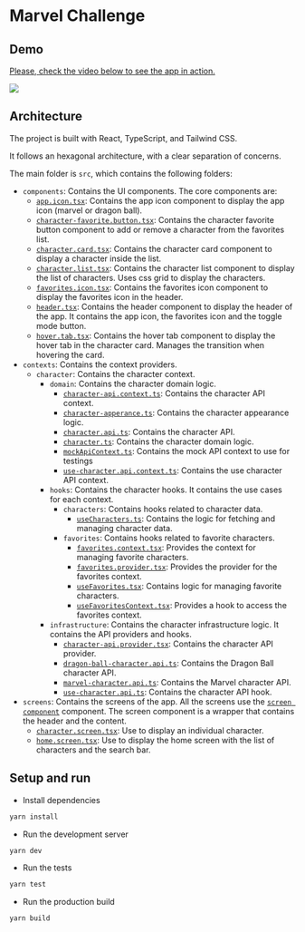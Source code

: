 # Marvel Challenge

## Demo

<div>
    <a href="https://www.loom.com/share/0f28fef2ae9a4da39d4d955de0708592">
      <p>Please, check the video below to see the app in action.</p>
    </a>
    <a href="https://www.loom.com/share/0f28fef2ae9a4da39d4d955de0708592">
      <img style="max-width:300px;" src="https://cdn.loom.com/sessions/thumbnails/0f28fef2ae9a4da39d4d955de0708592-e50b28807f9057dd-full-play.gif">
    </a>
</div>


## Architecture

The project is built with React, TypeScript, and Tailwind CSS.

It follows an hexagonal architecture, with a clear separation of concerns.

The main folder is `src`, which contains the following folders:

- `components`: Contains the UI components. The core components are:
  - [`app.icon.tsx`](src/components/ui/app.icon.tsx): Contains the app icon component to display the app icon (marvel or dragon ball).
  - [`character-favorite.button.tsx`](src/components/ui/character-favorite.button.tsx): Contains the character favorite button component to add or remove a character from the favorites list.
  - [`character.card.tsx`](src/components/ui/character.card.tsx): Contains the character card component to display a character inside the list.
  - [`character.list.tsx`](src/components/ui/character.list.tsx): Contains the character list component to display the list of characters. Uses css grid to display the characters.
  - [`favorites.icon.tsx`](src/components/ui/favorites.icon.tsx): Contains the favorites icon component to display the favorites icon in the header.
  - [`header.tsx`](src/components/ui/header.tsx): Contains the header component to display the header of the app. It contains the app icon, the favorites icon and the toggle mode button.
  - [`hover.tab.tsx`](src/components/ui/hover.tab.tsx): Contains the hover tab component to display the hover tab in the character card. Manages the transition when hovering the card.
- `contexts`: Contains the context providers.
  - `character`: Contains the character context.
    - `domain`: Contains the character domain logic.
      - [`character-api.context.ts`](src/contexts/character/domain/character-api.context.ts): Contains the character API context.
      - [`character-apperance.ts`](src/contexts/character/domain/character-apperance.ts): Contains the character appearance logic.
      - [`character.api.ts`](src/contexts/character/domain/character.api.ts): Contains the character API.
      - [`character.ts`](src/contexts/character/domain/character.ts): Contains the character domain logic.
      - [`mockApiContext.ts`](src/contexts/character/domain/mockApiContext.ts): Contains the mock API context to use for testings
      - [`use-character.api.context.ts`](src/contexts/character/domain/use-character.api.context.ts): Contains the use character API context.
    - `hooks`: Contains the character hooks. It contains the use cases for each context.
      - `characters`: Contains hooks related to character data.
        - [`useCharacters.ts`](src/contexts/character/hooks/characters/useCharacters.ts): Contains the logic for fetching and managing character data.
      - `favorites`: Contains hooks related to favorite characters.
        - [`favorites.context.tsx`](src/contexts/character/hooks/favorites/favorites.context.tsx): Provides the context for managing favorite characters.
        - [`favorites.provider.tsx`](src/contexts/character/hooks/favorites/favorites.provider.tsx): Provides the provider for the favorites context.
        - [`useFavorites.tsx`](src/contexts/character/hooks/favorites/useFavorites.tsx): Contains logic for managing favorite characters.
        - [`useFavoritesContext.tsx`](src/contexts/character/hooks/favorites/useFavoritesContext.tsx): Provides a hook to access the favorites context.
    - `infrastructure`: Contains the character infrastructure logic. It contains the API providers and hooks.
      - [`character-api.provider.tsx`](src/contexts/character/infrastructure/character-api.provider.tsx): Contains the character API provider.
      - [`dragon-ball-character.api.ts`](src/contexts/character/infrastructure/dragon-ball-character.api.ts): Contains the Dragon Ball character API.
      - [`marvel-character.api.ts`](src/contexts/character/infrastructure/marvel-character.api.ts): Contains the Marvel character API.
      - [`use-character.api.ts`](src/contexts/character/infrastructure/use-character.api.ts): Contains the character API hook.
- `screens`: Contains the screens of the app. All the screens use the [`screen component`](src/screens/screen.tsx) component. The screen component is a wrapper that contains the header and the content.
  - [`character.screen.tsx`](src/screens/character.screen.tsx): Use to display an individual character.
  - [`home.screen.tsx`](src/screens/home.screen.tsx): Use to display the home screen with the list of characters and the search bar.

## Setup and run
 - Install dependencies
```bash
yarn install
```

- Run the development server
```bash
yarn dev
```

- Run the tests
```bash
yarn test
```

- Run the production build
```bash
yarn build
```

